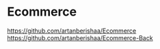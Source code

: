 # Ecommerce
https://github.com/artanberishaa/Ecommerce
https://github.com/artanberishaa/Ecommerce-Back

